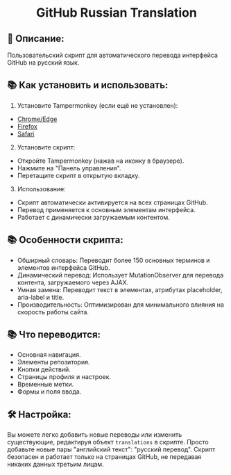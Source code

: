 <h1 align="center"> GitHub Russian Translation </h1>

## 🎯 Описание: ##
Пользовательский скрипт для автоматического перевода интерфейса GitHub на русский язык.

## 📚 Как установить и использовать: ##
1. Установите Tampermonkey (если ещё не установлен):
- [Chrome/Edge](https://chromewebstore.google.com/detail/tampermonkey/dhdgffkkebhmkfjojejmpbldmpobfkfo)
- [Firefox](https://addons.mozilla.org/en-US/firefox/addon/tampermonkey/)
- [Safari](https://apps.apple.com/us/app/tampermonkey/id1482490089)

2. Установите скрипт:
- Откройте Tampermonkey (нажав на иконку в браузере).
- Нажмите на "Панель управления".
- Перетащите скрипт в открытую вкладку.

3. Использование:
- Скрипт автоматически активируется на всех страницах GitHub.
- Перевод применяется к основным элементам интерфейса.
- Работает с динамически загружаемым контентом.

## 📚 Особенности скрипта: ##
- Обширный словарь: Переводит более 150 основных терминов и элементов интерфейса GitHub.
- Динамический перевод: Использует MutationObserver для перевода контента, загружаемого через AJAX.
- Умная замена: Переводит текст в элементах, атрибутах placeholder, aria-label и title.
- Производительность: Оптимизирован для минимального влияния на скорость работы сайта.

## 📚 Что переводится: ##
- Основная навигация.
- Элементы репозитория.
- Кнопки действий.
- Страницы профиля и настроек.
- Временные метки.
- Формы и поля ввода.

## 🛠️ Настройка: ##
Вы можете легко добавить новые переводы или изменить существующие, редактируя объект ```translations``` в скрипте. Просто добавьте новые пары "английский текст": "русский перевод".
Скрипт безопасен и работает только на страницах GitHub, не передавая никаких данных третьим лицам.
